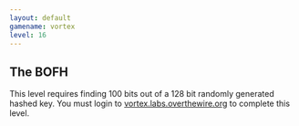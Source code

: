 ```yaml
---
layout: default
gamename: vortex
level: 16
---
```

The BOFH
--------
This level requires finding 100 bits out of a 128 bit randomly
generated hashed key. You must login to
[vortex.labs.overthewire.org][] to complete this level.

[vortex.labs.overthewire.org]: ssh://vortex.labs.overthewire.org:2228
